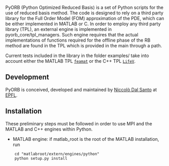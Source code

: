 PyORB (Python Optimized Reduced Basis) is a set of Python scripts for the use of reduced basis method. The code is designed to rely on a third party library for the Full Order Model (FOM) approximation of the PDE, which can be either implemented in MATLAB or C. In order to employ any third party library (TPL), an external engine is implemented in pyorb_core/tpl_managers. Such engine requires that the actual implementations of functions required for the offline phase of the RB method are found in the TPL which is provided in the main through a path.

Current tests included in the library in the folder examples/ take into account either the MATLAB TPL [`feamat`](https://github.com/lucapegolotti/feamat) or the C++ TPL [`LifeV`](https://www.lifev.org).

Development
-------

PyORB is conceived, developed and maintained by [Niccolò Dal Santo](https://www.linkedin.com/in/niccolo-dal-santo/) at [EPFL](https://www.epfl.ch/).

Installation
-------

These preliminary steps must be followed in order to use MPI and the MATLAB and C++ engines within Python.

- MATLAB engine: if matlab_root is the root of the MATLAB installation, run
```
    cd "matlabroot/extern/engines/python"
    python setup.py install
```
